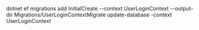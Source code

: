 dotnet ef migrations add InitialCreate --context UserLoginContext --output-dir Migrations/UserLoginContextMigrate
update-database -context UserLoginContext